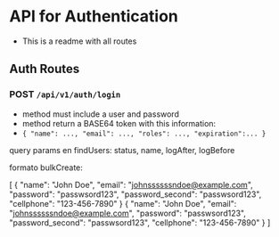 # API for Authentication

- This is a readme with all routes

## Auth Routes

### POST ```/api/v1/auth/login```

- method must include a user and password
- method return a BASE64 token with this information:
- ```{ "name": ..., "email": ..., "roles": ..., "expiration":... }```


query params en findUsers: status, name, logAfter, logBefore

formato bulkCreate:

[ 
    {
        "name": "John Doe",
        "email": "johnssssssndoe@example.com",
        "password": "passwsord123",
        "password_second": "passwsord123",
        "cellphone": "123-456-7890"
    }
    {
        "name": "John Doe",
        "email": "johnssssssndoe@example.com",
        "password": "passwsord123",
        "password_second": "passwsord123",
        "cellphone": "123-456-7890"
    }
]